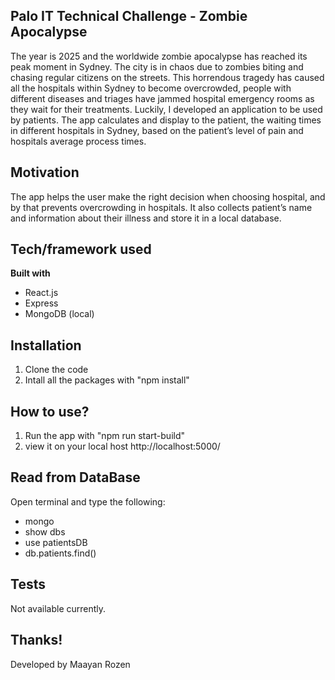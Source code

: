 ## Palo IT Technical Challenge - Zombie Apocalypse
The year is 2025 and the worldwide zombie apocalypse has reached its peak moment in Sydney.
The city is in chaos due to zombies biting and chasing regular citizens on the streets.
This horrendous tragedy has caused all the hospitals within Sydney to become overcrowded, 
people with different diseases and triages have jammed hospital emergency rooms as they wait for their treatments.
Luckily, I developed an application to be used by patients.
The app calculates and display to the patient, the waiting times in different hospitals in Sydney, based on the patient’s level of pain and hospitals average
process times.

## Motivation
The app helps the user make the right decision when choosing hospital, and by that prevents overcrowding in hospitals.
It also collects patient’s name and information about their illness and store it in a local database.

## Tech/framework used
<b>Built with</b>
- React.js
- Express
- MongoDB (local)

## Installation
1) Clone the code
2) Intall all the packages with "npm install"

## How to use?
1) Run the app with "npm run start-build"
2) view it on your local host http://localhost:5000/

## Read from DataBase
Open terminal and type the following:
- mongo
- show dbs
- use patientsDB
- db.patients.find()

## Tests
Not available currently.




## Thanks!
Developed by Maayan Rozen
